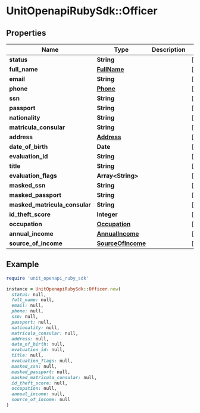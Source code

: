 # UnitOpenapiRubySdk::Officer

## Properties

| Name | Type | Description | Notes |
| ---- | ---- | ----------- | ----- |
| **status** | **String** |  | [optional] |
| **full_name** | [**FullName**](FullName.md) |  | [optional] |
| **email** | **String** |  | [optional] |
| **phone** | [**Phone**](Phone.md) |  | [optional] |
| **ssn** | **String** |  | [optional] |
| **passport** | **String** |  | [optional] |
| **nationality** | **String** |  | [optional] |
| **matricula_consular** | **String** |  | [optional] |
| **address** | [**Address**](Address.md) |  | [optional] |
| **date_of_birth** | **Date** |  | [optional] |
| **evaluation_id** | **String** |  | [optional] |
| **title** | **String** |  | [optional] |
| **evaluation_flags** | **Array&lt;String&gt;** |  | [optional] |
| **masked_ssn** | **String** |  | [optional] |
| **masked_passport** | **String** |  | [optional] |
| **masked_matricula_consular** | **String** |  | [optional] |
| **id_theft_score** | **Integer** |  | [optional] |
| **occupation** | [**Occupation**](Occupation.md) |  | [optional] |
| **annual_income** | [**AnnualIncome**](AnnualIncome.md) |  | [optional] |
| **source_of_income** | [**SourceOfIncome**](SourceOfIncome.md) |  | [optional] |

## Example

```ruby
require 'unit_openapi_ruby_sdk'

instance = UnitOpenapiRubySdk::Officer.new(
  status: null,
  full_name: null,
  email: null,
  phone: null,
  ssn: null,
  passport: null,
  nationality: null,
  matricula_consular: null,
  address: null,
  date_of_birth: null,
  evaluation_id: null,
  title: null,
  evaluation_flags: null,
  masked_ssn: null,
  masked_passport: null,
  masked_matricula_consular: null,
  id_theft_score: null,
  occupation: null,
  annual_income: null,
  source_of_income: null
)
```

